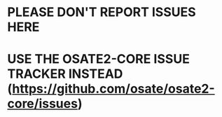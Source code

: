 # PLEASE DON'T REPORT ISSUES HERE
# USE THE OSATE2-CORE ISSUE TRACKER INSTEAD (https://github.com/osate/osate2-core/issues)
